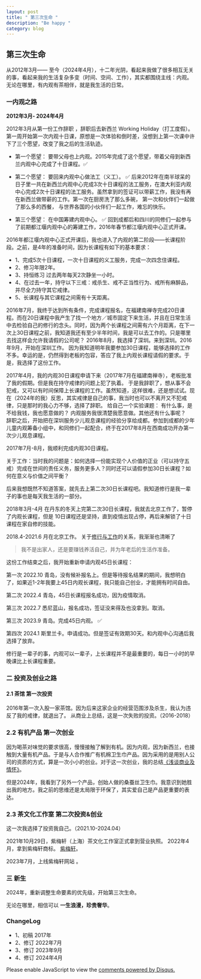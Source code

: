 ```yaml
---
layout: post
title: " 第三次生命 "
description: "Be happy "
category: blog
---
```


## 第三次生命

从2012年3月—— 至今（2024年4月），十二年光阴，看起来我做了很多相互无关的事，看起来我的生活复杂多变（时间、空间、工作），其实都围绕主线：内观。
无论在哪里，有内观有茶相伴，就是我生活的日常。

### 一内观之路

**2012年3月- 2024年4月**

2012年3月从第一份工作辞职 ，辞职后去新西兰 Working Holiday（打工度假）。 第一周开始第一次内观十日课，原想是一次体验和倒时差，没想到上第一次课中许下了三个愿望，改变了我之后的生活轨迹。

- 第一个愿望： 要带父母也上内观。2015年完成了这个愿望，带着父母到新西兰内观中心完成了十日课程。✅

- 第二个愿望： 要回来内观中心做法工（义工）。 ✅
后来2012年在南半球呆的日子里一共在新西兰内观中心完成3次十日课程的法工服务，在澳大利亚内观中心完成2次十日课程的法工服务。虽然拿到的签证可以带薪工作，我没有再在新西兰做带薪的工作。第一次在厨房洗了那么多碗，
第一次和伙伴们一起做了那么多的西餐，
与世界各国的小伙伴们一起工作，难忘的快乐。

- 第三个愿望： 在中国筹建内观中心。 ✅
回到成都后和四川的同修们一起参与了前期都江堰内观中心的筹建工作，2016年春节都江堰内观中心正式开课。

2016年都江堰内观中心正式开课后，我也进入了内观的第二阶段——长课程阶段。之前，是4年的准备时间，因为长课程有如下的基本要求：

- 1、完成5次十日课程，一次十日课程的义工服务，完成一次四念住课程。
- 2、修习年限2年。
- 3、持恒练习 过去两年每天2次静坐一小时。
- 4、在过去一年，持守以下三戒：戒杀生、戒不正当性行为、戒所有麻醉品，并尽全力持守其它戒律。
- 5、长课程与其它课程之间需有十天距离。

2016年7月，我终于达到所有条件，完成课程报名，在福建南禅寺完成20日课程。而在20日课程中我产生了找一个地方／城市固定下来生活，并且在日常生活中去检验自己的修行的念头。同时，因为两个长课程之间需有六个月距离，在下一次上30日课程之前，我知道我还有至少半年时间，我是可以去工作的。只是哪里去找这样会允许我请假的公司呢？
2016年8月，我选择了深圳。来到深圳。2016年9月，开始在深圳工作。
因为我知道明年我要参加30日课程，能够选择的工作不多。幸运的是，仍然得到老板的包容，答应了我上内观长课程请假的要求。于是，我选择了这份工作。

2017年4月，我的内观30日课程申请下来（2017年7月在福建南禅寺），老板批准了我的假期。但是我在持守戒律的问题上犯了执着。
于是我辞职了，想从事不会犯戒，又可以有时间保障上长课程的工作。虽然知道，这样很难，还是想试试。现在（2024年的我）反思，其实戒律是自己的事，我当时也可以不离开又不犯戒律，只是那时的我心力不够，选择了辞职。
给自己一个实验课题： 有什么事，是不给我钱，我也愿意做的？
内观服务我很清楚我愿意做。其他还有什么事呢？
   
辞职之后，开始把在深圳服务少儿观息课程的经验分享给成都。参加到成都的少年儿童内观筹备小组中，和同修们一起配合，终于在2017年8月在西南成功开办第一次少儿观息课程。

2017年7月-8月，我顺利完成内观30日课程。


关于工作：当时我的问题是：如何选择一份能实现个人价值的正业（可以持守五戒）完成在世间的责任义务，服务更多人？同时还可以请假参加30日长课程？如何在意义与价值之间平衡？

后来我想既然不知道答案，就先去上第二次30日长课程吧。我知道修行是我一辈子的事也是每天我生活的一部分。

2018年3月-4月 在丹东的冬天上完第二次30日长课程，我就去北京工作了，暂停了内观长课程，但是 10日课程还是坚持，直到疫情出现占停，再后来解锁了十日课程在家自修的技能。

2018.4-2021.6 月在北京工作。
关于[修行与工作](http://violettianjie.com/MeditationWork)的关系，我渐渐也清晰了

> 我不是出家人，还是要赚钱养活自己，并为年老后的生活作准备。

这份工作结束之后，我开始重新申请内观45日长课程：

第一次 2022.10 青岛，没有候补报名上。但是等待报名结果的期间，我想明白了，如果近1-2年我要上45日内观长课程，我只能自己创业，才能拥有时间自由。

第二次 2022.4  青岛，45日长课程报名成功，因为疫情取消。 

第三次 2022.7  悉尼蓝山，报名成功，签证没来得及也没拿到。取消。

第三次 2023.9  青岛。完成45日内观。 ✅

第四次 2024.1  斯里兰卡。申请成功。但是签证有效期30天。和内观中心沟通后我选择了放弃。

修行是一辈子的事，内观可以一辈子，上长课程并不是最重要的，每日一小时的早晚课比上长课程重要。

 
### 二 投资及创业之路


#### 2.1 茶馆 第一次投资
2016年第一次入股一家茶馆。因为后来这家企业的经营范围涉及杀生，我认为违反了我的戒律，就退出了。
从商业上总结，这是一次失败的投资。（2016-2018）


### 2.2 有机产品 第一次创业

因为喝茶对味觉的要求很高，慢慢接触了解到有机。因为内观，因为新西兰，也接触到大量有机产品。于是与人合作推广有机棉卫生巾产品。因为采用的是用别人公司的资质的方式，算是一次小小的创业。对于这一次创业，我的总结[《浅谈商业及情怀》](http://violettianjie.com/business)。

但是2024年，我看到了另外一个产品，创始人做的桑蚕丝卫生巾。我意识到她胜出我的地方。我之前的思维还是太局限于环保了，其实爱自己是产品更重要的表达。


### 2.3 茶文化工作室 第二次投资&创业

这一次我选择了投资我自己。（2021.10-2024.04）

2021年10月29日，紫梅轩（上海）茶文化工作室正式拿到营业执照。
2022年4月，拿到紫梅轩商标。
[紫梅轩](http://violettianjie.com/zi-meixuan)。

2023年7月，上线紫梅轩网站 。


### 三 新生

2024年，重新调整生命要素的优先级，开始第三次生命。

无论在哪里，相信可以 **一生浪漫，珍贵奢华**。

### ChangeLog

- 1、初稿 2017年
- 2、修订 2022年7月
- 3、修订 2023年9月
- 4、修订 2024年4月

<div id="disqus_thread"></div>
<script>

/**
*  RECOMMENDED CONFIGURATION VARIABLES: EDIT AND UNCOMMENT THE SECTION BELOW TO INSERT DYNAMIC VALUES FROM YOUR PLATFORM OR CMS.
*  LEARN WHY DEFINING THESE VARIABLES IS IMPORTANT: https://disqus.com/admin/universalcode/#configuration-variables*/
/*
var disqus_config = function () {
this.page.url = https://violettianjie.github.io;  // Replace PAGE_URL with your page's canonical URL variable
this.page.identifier = https://violettianjie.github.io; // Replace PAGE_IDENTIFIER with your page's unique identifier variable
};
*/
(function() { // DON'T EDIT BELOW THIS LINE
var d = document, s = d.createElement('script');
s.src = 'https://https-violettianjie-github-io-1.disqus.com/embed.js';
s.setAttribute('data-timestamp', +new Date());
(d.head || d.body).appendChild(s);
})();
</script>
<noscript>Please enable JavaScript to view the <a href="https://disqus.com/?ref_noscript">comments powered by Disqus.</a></noscript>
